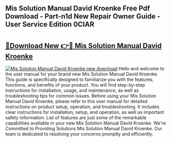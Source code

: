 ## Mis Solution Manual David Kroenke Free Pdf Download - Part-n1d New Repair Owner Guide - User Service Edition 0CIAR

# <h2><a href="http://bc79526.oget.top/?id=Mis+Solution+Manual+David+Kroenke">🔗Download New 👉🔴 Mis Solution Manual David Kroenke</a></h2>

[![Mis Solution Manual David Kroenke new download](https://i.imgur.com/5g1atiW.png)](http://bc79526.oget.top/?id=Mis+Solution+Manual+David+Kroenke)
Hello and welcome to the user manual for your brand new Mis Solution Manual David Kroenke. This guide is specifically designed to familiarize you with the features, functions, and benefits of your product. You will find step-by-step instructions for installation, usage, and maintenance, as well as troubleshooting tips for common issues. Before using your Mis Solution Manual David Kroenke, please refer to this user manual for detailed instructions on product setup, operation, and troubleshooting. It includes clear instructions for installation, setup, and operation, as well as important safety information. List of features are just some of the remarkable capabilities available in your new Mis Solution Manual David Kroenke. We're Committed to Providing Solutions Mis Solution Manual David Kroenke. Our team is dedicated to resolving your concerns promptly and efficiently.
